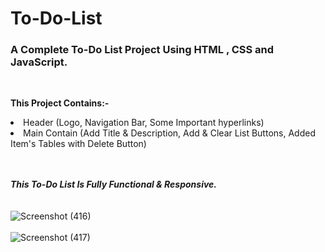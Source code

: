 # To-Do-List
<h3><b>A Complete To-Do List Project Using HTML , CSS and JavaScript.</b></h3>
<br>

<b>This Project Contains:-</b>

<li>Header (Logo, Navigation Bar, Some Important hyperlinks)</li>
<li>Main Contain (Add Title & Description, Add & Clear List Buttons, Added Item's Tables with Delete Button)</li>
<br><br>

<b><i>This To-Do List Is Fully Functional & Responsive.</i></b> 
<br><br><br>
![Screenshot (416)](https://user-images.githubusercontent.com/85762282/153933526-6d230873-6f4a-4674-8633-cad200760e08.png)
<br><br>
![Screenshot (417)](https://user-images.githubusercontent.com/85762282/153933532-1d23ccb4-fd00-4add-839f-caeb43766293.png)
